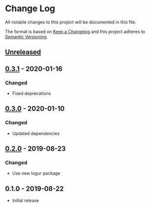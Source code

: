 # Change Log


All notable changes to this project will be documented in this file.

The format is based on [Keep a Changelog](http://keepachangelog.com/en/1.0.0/)
and this project adheres to [Semantic Versioning](http://semver.org/spec/v2.0.0.html).


## [Unreleased]


## [0.3.1] - 2020-01-16

### Changed

- Fixed deprecations


## [0.3.0] - 2020-01-10

### Changed

- Updated dependencies


## [0.2.0] - 2019-08-23

### Changed

- Use new logur package


## 0.1.0 - 2019-08-22

- Initial release


[Unreleased]: https://github.com/logur/integration-logr/compare/v0.3.1...HEAD
[0.3.1]: https://github.com/logur/integration-logr/compare/v0.3.0...v0.3.1
[0.3.0]: https://github.com/logur/integration-logr/compare/v0.2.0...v0.3.0
[0.2.0]: https://github.com/logur/integration-logr/compare/v0.1.0...v0.2.0
